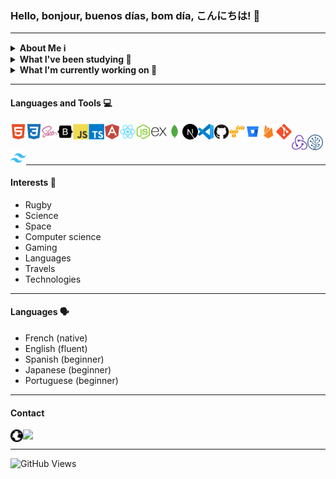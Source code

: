 ### Hello, bonjour, buenos días, bom día, こんにちは! 👋

---

<details>
  <summary> <b>About&nbsp;Me&nbsp;ℹ️&nbsp;</b></summary>
  <br/>

I began my journey as a musician and guitar teacher, dedicating a decade to performing with a vibrant rock band in London. Alongside my musical endeavors, I explored diverse career paths in food retail, finance, customer service, and sales, taking on roles ranging from management to salesmanship and customer support.

In late 2019, driven by a desire for a fresh challenge, creative exploration, and the pursuit of new knowledge, I made the pivotal decision to transition from music and sales to software and web development.

My journey commenced in May 2020, as I embarked on part-time studies after work and during weekends. A year later, I took the bold step of leaving my job to fully immerse myself in software and web development.

Fast forward to March 2022, and I secured my first position as a junior developer at PageSuite in Ashford. there, I delved into a spectrum of technologies, including Angular, Sencha Touch, C#, and AWS, while continuously enhancing my skills.

Today, as of August 2023, I'm thrilled to be part of the dynamic team at Everyone TV in London, where I engage with Javascript, Typescript and React on a daily basis, contributing to exciting projects and my ongoing growth in the world of software and web development.
  
</details>
  
<details>
  <summary> <b>What I've been studying 🌱</b></summary>
  <br/>
  
Initially, my primary focus was on mastering HTML, CSS, Sass, and JavaScript. However, as I delved deeper into my studies, I found myself drawn towards a broader spectrum of technologies. This journey kindled a genuine passion for both frontend and backend development, igniting my enthusiasm for technologies such as React, NodeJS, APIs, and the comprehensive MERN stack as a whole. 
  
</details>

<details>
  <summary> <b>What I'm currently working on 🔨</b></summary>
  <br/>
  
During my free time, I'm actively engaged in crafting MERN projects and websites, applying the knowledge I gain daily at work and in my self-guided study sessions. I'm currently in the final stages of developing an Instagram clone, which I initiated from the ground up. This project leverages technologies such as React, Next.js, Firebase, Tailwind.css, and more, and I'm excited to see it come to fruition in the near future!
  
</details>


---

#### Languages and Tools 💻

<img align="left" width="25px" src="https://github.com/devicons/devicon/blob/master/icons/html5/html5-plain.svg"/>
<img align="left" width="25px" src="https://github.com/devicons/devicon/blob/master/icons/css3/css3-plain.svg"/>
<img align="left" width="25px" src="https://github.com/devicons/devicon/blob/master/icons/sass/sass-original.svg"/>
<img align="left" width="25px" src="https://github.com/devicons/devicon/blob/master/icons/bootstrap/bootstrap-plain.svg"/>
<img align="left" width="25px" src="https://github.com/devicons/devicon/blob/master/icons/javascript/javascript-original.svg"/>
<img align="left" width="25px" src="https://github.com/devicons/devicon/blob/master/icons/typescript/typescript-plain.svg"/>
<img align="left" width="25px" src="https://github.com/devicons/devicon/blob/master/icons/angularjs/angularjs-plain.svg"/>
<img align="left" width="25px" src="https://github.com/devicons/devicon/blob/master/icons/react/react-original.svg"/>
<img align="left" width="25px" src="https://github.com/devicons/devicon/blob/master/icons/nodejs/nodejs-plain.svg"/>
<img align="left" width="25px" src="https://github.com/devicons/devicon/blob/master/icons/express/express-original.svg"/>
<img align="left" width="25px" src="https://github.com/devicons/devicon/blob/master/icons/mongodb/mongodb-plain.svg"/>
<img align="left" width="25px" src="https://github.com/devicons/devicon/blob/master/icons/nextjs/nextjs-original.svg"/>
<img align="left" width="25px" src="https://github.com/devicons/devicon/blob/master/icons/vscode/vscode-original.svg"/>
<img align="left" width="25px" src="https://github.com/devicons/devicon/blob/master/icons/github/github-original.svg"/>
<img align="left" width="25px" src="https://github.com/devicons/devicon/blob/master/icons/amazonwebservices/amazonwebservices-original.svg"/>
<img align="left" width="25px" src="https://github.com/devicons/devicon/blob/master/icons/bitbucket/bitbucket-original.svg"/>
<img align="left" width="25px" src="https://github.com/devicons/devicon/blob/master/icons/firebase/firebase-plain.svg"/>
<img align="left" width="25px" src="https://github.com/devicons/devicon/blob/master/icons/git/git-original.svg"/>
<br>
<img align="left" width="25px" src="https://github.com/devicons/devicon/blob/master/icons/redux/redux-original.svg"/>
<img align="left" width="25px" src="https://github.com/devicons/devicon/blob/master/icons/sourcetree/sourcetree-original.svg"/>
<img align="left" width="25px" src="https://github.com/devicons/devicon/blob/master/icons/tailwindcss/tailwindcss-plain.svg"/>
<br>
<br>

---

#### Interests 🧠
- Rugby
- Science
- Space
- Computer science
- Gaming
- Languages
- Travels
- Technologies

---

#### Languages 🗣️
- French (native)
- English (fluent)
- Spanish (beginner)
- Japanese (beginner)
- Portuguese (beginner)
 
 ---

#### Contact
[<img align="left" width="20px" src="https://raw.githubusercontent.com/iconic/open-iconic/master/svg/globe.svg" />](https://my-portfolio-a4my.vercel.app/)
[<img align="left" width="20px" src="https://cdn.jsdelivr.net/npm/simple-icons@v3/icons/linkedin.svg" />](https://www.linkedin.com/in/alex-fourmy/)
<br>

---


![GitHub Views](https://komarev.com/ghpvc/?username=a4my)

